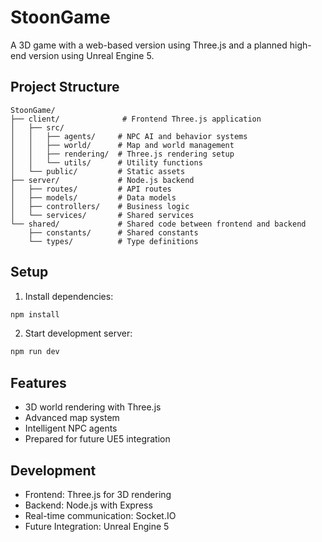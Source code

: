# StoonGame

A 3D game with a web-based version using Three.js and a planned high-end version using Unreal Engine 5.

## Project Structure

```
StoonGame/
├── client/              # Frontend Three.js application
│   ├── src/
│   │   ├── agents/     # NPC AI and behavior systems
│   │   ├── world/      # Map and world management
│   │   ├── rendering/  # Three.js rendering setup
│   │   └── utils/      # Utility functions
│   └── public/         # Static assets
├── server/             # Node.js backend
│   ├── routes/         # API routes
│   ├── models/         # Data models
│   ├── controllers/    # Business logic
│   └── services/       # Shared services
└── shared/             # Shared code between frontend and backend
    ├── constants/      # Shared constants
    └── types/          # Type definitions
```

## Setup

1. Install dependencies:
```bash
npm install
```

2. Start development server:
```bash
npm run dev
```

## Features

- 3D world rendering with Three.js
- Advanced map system
- Intelligent NPC agents
- Prepared for future UE5 integration

## Development

- Frontend: Three.js for 3D rendering
- Backend: Node.js with Express
- Real-time communication: Socket.IO
- Future Integration: Unreal Engine 5
